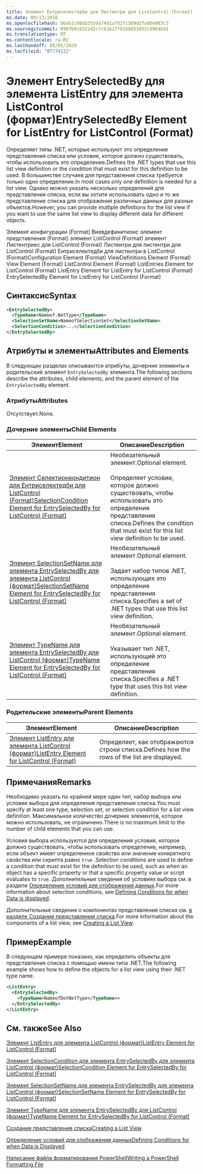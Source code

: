 ```yaml
---
title: Элемент Ентриселектедби для Листентри для ListControl (Format) | Документация Майкрософт
ms.date: 09/13/2016
ms.openlocfilehash: d6ab1c08dd353da74d1a7d27c569d2fa86e083c3
ms.sourcegitcommit: 0907b8c6322d2c7c61b17f8168d53452c8964b41
ms.translationtype: MT
ms.contentlocale: ru-RU
ms.lasthandoff: 08/05/2020
ms.locfileid: "87774122"
---
```

# <a name="entryselectedby-element-for-listentry-for-listcontrol-format"></a><span data-ttu-id="5cb69-102">Элемент EntrySelectedBy для элемента ListEntry для элемента ListControl (формат)</span><span class="sxs-lookup"><span data-stu-id="5cb69-102">EntrySelectedBy Element for ListEntry for ListControl (Format)</span></span>

<span data-ttu-id="5cb69-103">Определяет типы .NET, которые используют это определение представления списка или условие, которое должно существовать, чтобы использовать это определение.</span><span class="sxs-lookup"><span data-stu-id="5cb69-103">Defines the .NET types that use this list view definition or the condition that must exist for this definition to be used.</span></span> <span data-ttu-id="5cb69-104">В большинстве случаев для представления списка требуется только одно определение.</span><span class="sxs-lookup"><span data-stu-id="5cb69-104">In most cases only one definition is needed for a list view.</span></span> <span data-ttu-id="5cb69-105">Однако можно указать несколько определений для представления списка, если вы хотите использовать одно и то же представление списка для отображения различных данных для разных объектов.</span><span class="sxs-lookup"><span data-stu-id="5cb69-105">However, you can provide multiple definitions for the list view if you want to use the same list view to display different data for different objects.</span></span>

<span data-ttu-id="5cb69-106">Элемент конфигурации (Format) Виевдефинитионс элемент представления (Format) элемент ListControl (Format) элемент Листентриес для ListControl (Format) Листентри для листентри для ListControl (Format) Ентриселектедби для листентри в ListControl (Format)</span><span class="sxs-lookup"><span data-stu-id="5cb69-106">Configuration Element (Format) ViewDefinitions Element (Format) View Element (Format) ListControl Element (Format) ListEntries Element for ListControl (Format) ListEntry Element for ListEntry for ListControl (Format) EntrySelectedBy Element for ListEntry for ListControl (Format)</span></span>

## <a name="syntax"></a><span data-ttu-id="5cb69-107">Синтаксис</span><span class="sxs-lookup"><span data-stu-id="5cb69-107">Syntax</span></span>

```xml
<EntrySelectedBy>
  <TypeName>Nameof.NetType</TypeName>
  <SelectionSetName>NameofSelectionSet</SelectionSetName>
  <SelectionCondition>...</SelectionCondition>
</EntrySelectedBy>
```

## <a name="attributes-and-elements"></a><span data-ttu-id="5cb69-108">Атрибуты и элементы</span><span class="sxs-lookup"><span data-stu-id="5cb69-108">Attributes and Elements</span></span>

<span data-ttu-id="5cb69-109">В следующих разделах описываются атрибуты, дочерние элементы и родительский элемент `EntrySelectedBy` элемента.</span><span class="sxs-lookup"><span data-stu-id="5cb69-109">The following sections describe the attributes, child elements, and the parent element of the `EntrySelectedBy` element.</span></span>

### <a name="attributes"></a><span data-ttu-id="5cb69-110">Атрибуты</span><span class="sxs-lookup"><span data-stu-id="5cb69-110">Attributes</span></span>

<span data-ttu-id="5cb69-111">Отсутствует.</span><span class="sxs-lookup"><span data-stu-id="5cb69-111">None.</span></span>

### <a name="child-elements"></a><span data-ttu-id="5cb69-112">Дочерние элементы</span><span class="sxs-lookup"><span data-stu-id="5cb69-112">Child Elements</span></span>

|<span data-ttu-id="5cb69-113">Элемент</span><span class="sxs-lookup"><span data-stu-id="5cb69-113">Element</span></span>|<span data-ttu-id="5cb69-114">Описание</span><span class="sxs-lookup"><span data-stu-id="5cb69-114">Description</span></span>|
|-------------|-----------------|
|[<span data-ttu-id="5cb69-115">Элемент Селектионкондитион для Ентриселектедби для ListControl (Format)</span><span class="sxs-lookup"><span data-stu-id="5cb69-115">SelectionCondition Element for EntrySelectedBy for ListControl  (Format)</span></span>](./selectioncondition-element-for-entryselectedby-for-listcontrol-format.md)|<span data-ttu-id="5cb69-116">Необязательный элемент.</span><span class="sxs-lookup"><span data-stu-id="5cb69-116">Optional element.</span></span><br /><br /> <span data-ttu-id="5cb69-117">Определяет условие, которое должно существовать, чтобы использовать это определение представления списка.</span><span class="sxs-lookup"><span data-stu-id="5cb69-117">Defines the condition that must exist for this list view definition to be used.</span></span>|
|[<span data-ttu-id="5cb69-118">Элемент SelectionSetName для элемента EntrySelectedBy для элемента ListControl (формат)</span><span class="sxs-lookup"><span data-stu-id="5cb69-118">SelectionSetName Element for EntrySelectedBy for ListControl (Format)</span></span>](./selectionsetname-element-for-entryselectedby-for-listcontrol-format.md)|<span data-ttu-id="5cb69-119">Необязательный элемент.</span><span class="sxs-lookup"><span data-stu-id="5cb69-119">Optional element.</span></span><br /><br /> <span data-ttu-id="5cb69-120">Задает набор типов .NET, использующих это определение представления списка.</span><span class="sxs-lookup"><span data-stu-id="5cb69-120">Specifies a set of .NET types that use this list view definition.</span></span>|
|[<span data-ttu-id="5cb69-121">Элемент TypeName для элемента EntrySelectedBy для ListControl (формат)</span><span class="sxs-lookup"><span data-stu-id="5cb69-121">TypeName Element for EntrySelectedBy for ListControl (Format)</span></span>](./typename-element-for-entryselectedby-for-listcontrol-format.md)|<span data-ttu-id="5cb69-122">Необязательный элемент.</span><span class="sxs-lookup"><span data-stu-id="5cb69-122">Optional element.</span></span><br /><br /> <span data-ttu-id="5cb69-123">Указывает тип .NET, использующий это определение представления списка.</span><span class="sxs-lookup"><span data-stu-id="5cb69-123">Specifies a .NET type that uses this list view definition.</span></span>|

### <a name="parent-elements"></a><span data-ttu-id="5cb69-124">Родительские элементы</span><span class="sxs-lookup"><span data-stu-id="5cb69-124">Parent Elements</span></span>

|<span data-ttu-id="5cb69-125">Элемент</span><span class="sxs-lookup"><span data-stu-id="5cb69-125">Element</span></span>|<span data-ttu-id="5cb69-126">Описание</span><span class="sxs-lookup"><span data-stu-id="5cb69-126">Description</span></span>|
|-------------|-----------------|
|[<span data-ttu-id="5cb69-127">Элемент ListEntry для элемента ListControl (формат)</span><span class="sxs-lookup"><span data-stu-id="5cb69-127">ListEntry Element for ListControl (Format)</span></span>](./listentry-element-for-listcontrol-format.md)|<span data-ttu-id="5cb69-128">Определяет, как отображаются строки списка.</span><span class="sxs-lookup"><span data-stu-id="5cb69-128">Defines how the rows of the list are displayed.</span></span>|

## <a name="remarks"></a><span data-ttu-id="5cb69-129">Примечания</span><span class="sxs-lookup"><span data-stu-id="5cb69-129">Remarks</span></span>

<span data-ttu-id="5cb69-130">Необходимо указать по крайней мере один тип, набор выбора или условие выбора для определения представления списка.</span><span class="sxs-lookup"><span data-stu-id="5cb69-130">You must specify at least one type, selection set, or selection condition for a list view definition.</span></span> <span data-ttu-id="5cb69-131">Максимальное количество дочерних элементов, которое можно использовать, не ограничено.</span><span class="sxs-lookup"><span data-stu-id="5cb69-131">There is no maximum limit to the number of child elements that you can use.</span></span>

<span data-ttu-id="5cb69-132">Условия выбора используются для определения условия, которое должно существовать, чтобы использовать определение, например, если объект имеет определенное свойство или значение конкретного свойства или скрипта равно `true` .</span><span class="sxs-lookup"><span data-stu-id="5cb69-132">Selection conditions are used to define a condition that must exist for the definition to be used, such as when an object has a specific property or that a specific property value or script evaluates to `true`.</span></span> <span data-ttu-id="5cb69-133">Дополнительные сведения об условиях выбора см. в разделе [Определение условий для отображения данных](./defining-conditions-for-displaying-data.md).</span><span class="sxs-lookup"><span data-stu-id="5cb69-133">For more information about selection conditions, see [Defining Conditions for when Data is displayed](./defining-conditions-for-displaying-data.md).</span></span>

<span data-ttu-id="5cb69-134">Дополнительные сведения о компонентах представления списка см. [в разделе Создание представления списка](./creating-a-list-view.md).</span><span class="sxs-lookup"><span data-stu-id="5cb69-134">For more information about the components of a list view, see [Creating a List View](./creating-a-list-view.md).</span></span>

## <a name="example"></a><span data-ttu-id="5cb69-135">Пример</span><span class="sxs-lookup"><span data-stu-id="5cb69-135">Example</span></span>

<span data-ttu-id="5cb69-136">В следующем примере показано, как определить объекты для представления списка с помощью имени типа .NET.</span><span class="sxs-lookup"><span data-stu-id="5cb69-136">The following example shows how to define the objects for a list view using their .NET type name.</span></span>

```xml
<ListEntry>
  <EntrySelectedBy>
    <TypeName>NameofDotNetType</TypeName>>
  </EntrySelectedBy>
</ListEntry>
```

## <a name="see-also"></a><span data-ttu-id="5cb69-137">См. также</span><span class="sxs-lookup"><span data-stu-id="5cb69-137">See Also</span></span>

[<span data-ttu-id="5cb69-138">Элемент ListEntry для элемента ListControl (формат)</span><span class="sxs-lookup"><span data-stu-id="5cb69-138">ListEntry Element for ListControl (Format)</span></span>](./listentry-element-for-listcontrol-format.md)

[<span data-ttu-id="5cb69-139">Элемент SelectionCondition для элемента EntrySelectedBy для элемента ListControl (формат)</span><span class="sxs-lookup"><span data-stu-id="5cb69-139">SelectionCondition Element for EntrySelectedBy for ListControl (Format)</span></span>](./selectioncondition-element-for-entryselectedby-for-listcontrol-format.md)

[<span data-ttu-id="5cb69-140">Элемент SelectionSetName для элемента EntrySelectedBy для элемента ListControl (формат)</span><span class="sxs-lookup"><span data-stu-id="5cb69-140">SelectionSetName Element for EntrySelectedBy for ListControl (Format)</span></span>](./selectionsetname-element-for-entryselectedby-for-listcontrol-format.md)

[<span data-ttu-id="5cb69-141">Элемент TypeName для элемента EntrySelectedBy для ListControl (формат)</span><span class="sxs-lookup"><span data-stu-id="5cb69-141">TypeName Element for EntrySelectedBy for ListControl (Format)</span></span>](./typename-element-for-entryselectedby-for-listcontrol-format.md)

[<span data-ttu-id="5cb69-142">Создание представления списка</span><span class="sxs-lookup"><span data-stu-id="5cb69-142">Creating a List View</span></span>](./creating-a-list-view.md)

[<span data-ttu-id="5cb69-143">Определение условий для отображения данных</span><span class="sxs-lookup"><span data-stu-id="5cb69-143">Defining Conditions for when Data is Displayed</span></span>](./defining-conditions-for-displaying-data.md)

[<span data-ttu-id="5cb69-144">Написание файла форматирования PowerShell</span><span class="sxs-lookup"><span data-stu-id="5cb69-144">Writing a PowerShell Formatting File</span></span>](./writing-a-powershell-formatting-file.md)
